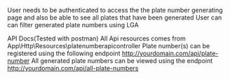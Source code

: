 User needs to be authenticated to access the the plate number generating page and also be able to see all plates that have been generated
User can can filter generated plate numbers using LGA

API Docs(Tested with postman)
All Api resources comes from App\Http\Resources\platenumberapicontroller
Plate number(s) can be registered using the following endpoint http://yourdomain.com/api/plate-number
All generated plate numbers can be viewed using the endpoint http://yourdomain.com/api/all-plate-numbers

